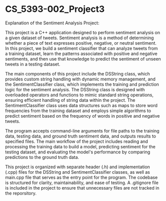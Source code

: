 # CS_5393-002_Project3

Explanation of the Sentiment Analysis Project:

This project is a C++ application designed to perform sentiment analysis on a given dataset of tweets. Sentiment analysis is a method of determining whether a piece of text expresses positive, negative, or neutral sentiment. In this project, we build a sentiment classifier that can analyze tweets from a training dataset, learn the patterns associated with positive and negative sentiments, and then use that knowledge to predict the sentiment of unseen tweets in a testing dataset. 

The main components of this project  include the DSString class, which provides custom string handling with dynamic memory management, and the SentimentClassifier class, which implements the training and prediction logic for the sentiment analysis. The DSString class is designed with overloaded operators and functions to mimic standard string operations, ensuring efficient handling of string data within the project. The SentimentClassifier class uses data structures such as maps to store word frequencies from the training dataset and employs simple algorithms to predict sentiment based on the frequency of words in positive and negative tweets. 

The program accepts command-line arguments for file paths to the training data, testing data, and ground truth sentiment data, and outputs results to specified files. The main workflow of the project includes reading and processing the training data to build a model, predicting sentiment for the testing dataset, and evaluating the model's performance by comparing predictions to the ground truth data.

This project is organized with separate header (.h) and implementation (.cpp) files for the DSString and SentimentClassifier classes, as well as main.cpp file that serves as the entry point for the program. The codebase is structured for clarity, maintainability, and ease of testing. A .gitignore file is included in the project to ensure that unnecessary files are not tracked in the reporsitory.




